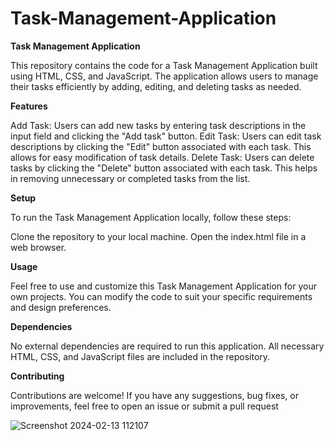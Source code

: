 # Task-Management-Application

**Task Management Application**

This repository contains the code for a Task Management Application built using HTML, CSS, and JavaScript. The application allows users to manage their tasks efficiently by adding, editing, and deleting tasks as needed.

**Features**

Add Task: Users can add new tasks by entering task descriptions in the input field and clicking the "Add task" button.
Edit Task: Users can edit task descriptions by clicking the "Edit" button associated with each task. This allows for easy modification of task details.
Delete Task: Users can delete tasks by clicking the "Delete" button associated with each task. This helps in removing unnecessary or completed tasks from the list.

**Setup**

To run the Task Management Application locally, follow these steps:

Clone the repository to your local machine.
Open the index.html file in a web browser.

**Usage**

Feel free to use and customize this Task Management Application for your own projects. You can modify the code to suit your specific requirements and design preferences.

**Dependencies**

No external dependencies are required to run this application. All necessary HTML, CSS, and JavaScript files are included in the repository.

**Contributing**

Contributions are welcome! If you have any suggestions, bug fixes, or improvements, feel free to open an issue or submit a pull request

![Screenshot 2024-02-13 112107](https://github.com/jaiswalrahul2427/Task-Management-Application/assets/133475235/af065600-df7e-42de-afc8-5d1675e683c8)

